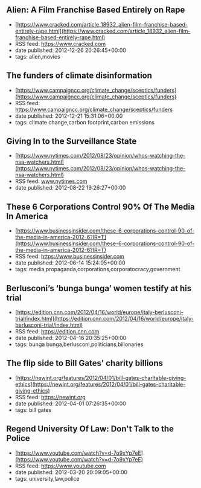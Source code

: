 ## Alien: A Film Franchise Based Entirely on Rape
 - [https://www.cracked.com/article_18932_alien-film-franchise-based-entirely-rape.html](https://www.cracked.com/article_18932_alien-film-franchise-based-entirely-rape.html)
 - RSS feed: https://www.cracked.com
 - date published: 2012-12-26 20:26:45+00:00
 - tags: alien,movies


## The funders of climate disinformation
 - [https://www.campaigncc.org/climate_change/sceptics/funders](https://www.campaigncc.org/climate_change/sceptics/funders)
 - RSS feed: https://www.campaigncc.org/climate_change/sceptics/funders
 - date published: 2012-12-21 15:31:06+00:00
 - tags: climate change,carbon footprint,carbon emissions


## Giving In to the Surveillance State
 - [https://www.nytimes.com/2012/08/23/opinion/whos-watching-the-nsa-watchers.html](https://www.nytimes.com/2012/08/23/opinion/whos-watching-the-nsa-watchers.html)
 - RSS feed: www.nytimes.com
 - date published: 2012-08-22 19:26:27+00:00


## These 6 Corporations Control 90% Of The Media In America
 - [https://www.businessinsider.com/these-6-corporations-control-90-of-the-media-in-america-2012-6?IR=T](https://www.businessinsider.com/these-6-corporations-control-90-of-the-media-in-america-2012-6?IR=T)
 - RSS feed: https://www.businessinsider.com
 - date published: 2012-06-14 15:24:05+00:00
 - tags: media,propaganda,corporations,corporatocracy,government


## Berlusconi’s ‘bunga bunga’ women testify at his trial
 - [https://edition.cnn.com/2012/04/16/world/europe/italy-berlusconi-trial/index.html](https://edition.cnn.com/2012/04/16/world/europe/italy-berlusconi-trial/index.html)
 - RSS feed: https://edition.cnn.com
 - date published: 2012-04-16 20:35:25+00:00
 - tags: bunga bunga,berlusconi,politicians,bilionaries


## The flip side to Bill Gates' charity billions
 - [https://newint.org/features/2012/04/01/bill-gates-charitable-giving-ethics](https://newint.org/features/2012/04/01/bill-gates-charitable-giving-ethics)
 - RSS feed: https://newint.org
 - date published: 2012-04-01 07:26:35+00:00
 - tags: bill gates


## Regend University Of Law: Don't Talk to the Police
 - [https://www.youtube.com/watch?v=d-7o9xYp7eE](https://www.youtube.com/watch?v=d-7o9xYp7eE)
 - RSS feed: https://www.youtube.com
 - date published: 2012-03-20 20:09:05+00:00
 - tags: university,law,police


